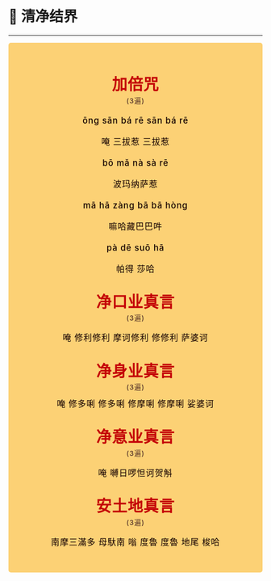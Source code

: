 # 🪷 清净结界

----

<style>
.vp-doc p {
    margin: 5px 0;
}

.mantra-box {
  margin: 2px 0 !important;
  text-align: center;
  background-color: #FCD175;
  padding: 10px;
  border-radius: 5px;
  font-size: 1.2em;
  line-height: 1.5;
  font-weight: 500;
  color: #140000;
  /* font-family: KaiTi, "楷体", "楷体_GB2312", STKaiti, "华文楷体", serif; */
  letter-spacing: 0.06em;
  padding: 1.8em;
}

.mantra-title {
 text-align: center;
 font-size: 1.8em;
 font-weight: 1000;
 color: #C40007;
 margin-top: 30px;
 margin-bottom: 10px;
}

.mantra-space {
 height: 0.8em;
}

.mantra-times {
 color: #513027;
 font-size: 0.8em;
 margin-top: -0.8em;
 margin-bottom: 0.8em;
}

.mantra-important {
 color: #6F2AA9;
}
</style>



<div class="mantra-box">

<div class="mantra-title">
加倍咒
</div>
<div class="mantra-times">(3遍)</div>

ōng sān bá rē sān bá rē 

唵 三拔惹 三拔惹 

bō mǎ nà sà rē

波玛纳萨惹 


mā hā zàng bā bā hòng 

嘛哈藏巴巴吽 

pà dē suō hā

帕得 莎哈



<div class="mantra-title">
净口业真言
</div>
<div class="mantra-times">(3遍)</div>

唵 修利修利 摩诃修利 修修利 萨婆诃

<div class="mantra-title">
净身业真言
</div>
<div class="mantra-times">(3遍)</div>
唵 修多唎 修多唎 修摩唎 修摩唎 娑婆诃

<div class="mantra-title">
净意业真言
</div>
<div class="mantra-times">(3遍)</div>

唵 嚩日啰怛诃贺斛

<div class="mantra-title">
安土地真言
</div>
<div class="mantra-times">(3遍)</div>

南摩三滿多 母馱南 嗡 度魯 度魯 地尾 梭哈


</div>


